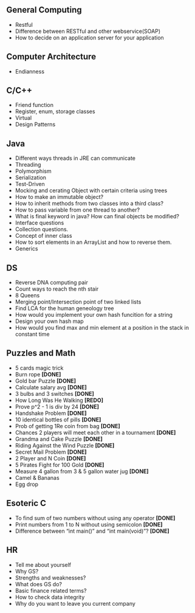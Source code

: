 ## General Computing
* Restful
* Difference between RESTful and other webservice(SOAP)
* How to decide on an application server for your application

## Computer Architecture
* Endianness

## C/C++
* Friend function
* Register, enum, storage classes
* Virtual
* Design Patterns

## Java
* Different ways threads in JRE can communicate
* Threading
* Polymorphism
* Serialization
* Test-Driven
* Mocking and cerating Object with certain criteria using trees
* How to make an immutable object?
* How to inherit methods from two classes into a third class?
* How to pass variable from one thread to another?
* What is final keyword in java? How can final objects be modified?
* Interface questions
* Collection questions.
* Concept of inner class
* How to sort elements in an ArrayList and how to reverse them.
* Generics

## DS
* Reverse DNA computing pair
* Count ways to reach the nth stair
* 8 Queens
* Merging point/Intersection point of two linked lists
* Find LCA for the human geneology tree
* How would you implement your own hash funcition for a string
* Design your own hash map
* How would you find max and min element at a position in the stack in constant time

## Puzzles and Math
* 5 cards magic trick
* Burn rope                                                               **[DONE]**
* Gold bar Puzzle                                                         **[DONE]**
* Calculate salary avg                                                    **[DONE]**
* 3 bulbs and 3 switches                                                  **[DONE]**
* How Long Was He Walking                                                 **[REDO]**
* Prove p^2 - 1 is div by 24                                              **[DONE]**
* Handshake Problem                                                       **[DONE]**
* 10 identical bottles of pills                                           **[DONE]**
* Prob of getting 1Re coin from bag                                       **[DONE]**
* Chances 2 players will meet each other in a tournament                  **[DONE]**
* Grandma and Cake Puzzle                                                 **[DONE]**
* Riding Against the Wind Puzzle                                          **[DONE]**
* Secret Mail Problem                                                     **[DONE]**
* 2 Player and N Coin                                                     **[DONE]**
* 5 Pirates Fight for 100 Gold                                            **[DONE]**
* Measure 4 gallon from 3 & 5 gallon water jug                            **[DONE]**
* Camel & Bananas
* Egg drop

## Esoteric C
* To find sum of two numbers without using any operator                   **[DONE]**
* Print numbers from 1 to N without using semicolon                       **[DONE]**
* Difference between “int main()” and “int main(void)”?                   **[DONE]**

## HR
* Tell me about yourself
* Why GS?
* Strengths and weaknesses?
* What does GS do?
* Basic finance related terms?
* How to check data integrity
* Why do you want to leave you current company
